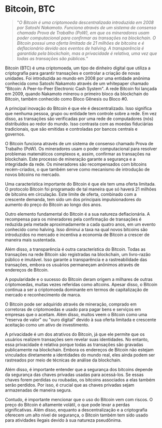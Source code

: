 # Bitcoin, BTC

>"*O Bitcoin é uma criptomoeda descentralizada introduzida em 2008 por Satoshi Nakamoto. Funciona através de um sistema de consenso chamado Prova de Trabalho (PoW), em que os mineradores usam poder computacional para confirmar as transações na blockchain. O Bitcoin possui uma oferta limitada de 21 milhões de bitcoins e é deflacionário devido aos eventos de halving. A transparência é garantida pela blockchain, mas a privacidade é relativa, uma vez que todas as transações são públicas.*"

Bitcoin (BTC) é uma criptomoeda, um tipo de dinheiro digital que utiliza a criptografia para garantir transações e controlar a criação de novas unidades. Foi introduzida ao mundo em 2008 por uma entidade anônima conhecida como Satoshi Nakamoto através de um whitepaper chamado "Bitcoin: A Peer-to-Peer Electronic Cash System". A rede Bitcoin foi lançada em 2009, quando Nakamoto minerou o primeiro bloco da blockchain do Bitcoin, também conhecido como Bloco Gênesis ou Bloco #0.

A principal inovação do Bitcoin é que ele é descentralizado. Isso significa que nenhuma pessoa, grupo ou entidade tem controle sobre a rede. Em vez disso, as transações são verificadas por uma rede de computadores (nós) distribuídos ao redor do mundo. Isso contrasta com as moedas fiduciárias tradicionais, que são emitidas e controladas por bancos centrais e governos.

O Bitcoin funciona através de um sistema de consenso chamado Prova de Trabalho (PoW). Os mineradores usam o poder computacional para resolver problemas matemáticos complexos e, assim, confirmar as transações na blockchain. Este processo de mineração garante a segurança e a integridade da rede. Os mineradores são recompensados com bitcoins recém-criados, o que também serve como mecanismo de introdução de novos bitcoins no mercado.

Uma característica importante do Bitcoin é que ele tem uma oferta limitada. O protocolo Bitcoin foi programado de tal maneira que só haverá 21 milhões de bitcoins em circulação. Este limite de oferta, combinado com a crescente demanda, tem sido um dos principais impulsionadores do aumento do preço do Bitcoin ao longo dos anos.

Outro elemento fundamental do Bitcoin é a sua natureza deflacionária. A recompensa para os mineradores pela confirmação de transações é reduzida pela metade aproximadamente a cada quatro anos, em um evento conhecido como halving. Isso diminui a taxa na qual novos bitcoins são introduzidos no mercado e incentiva a economia de Bitcoin a crescer de maneira mais sustentada.

Além disso, a transparência é outra característica do Bitcoin. Todas as transações na rede Bitcoin são registradas na blockchain, um livro-razão público e imutável. Isso garante a transparência e a rastreabilidade das transações, embora os usuários permaneçam anônimos através de endereços de Bitcoin.

A popularidade e o sucesso do Bitcoin deram origem a milhares de outras criptomoedas, muitas vezes referidas como altcoins. Apesar disso, o Bitcoin continua a ser a criptomoeda dominante em termos de capitalização de mercado e reconhecimento de marca.

O Bitcoin pode ser adquirido através de mineração, comprado em corretoras de criptomoedas e usado para pagar bens e serviços em empresas que o aceitam. Além disso, muitos veem o Bitcoin como uma "reserva de valor" ou "ouro digital" devido à sua oferta limitada e crescente aceitação como um ativo de investimento.

A privacidade é um dos atrativos do Bitcoin, já que ele permite que os usuários realizem transações sem revelar suas identidades. No entanto, essa privacidade é relativa porque todas as transações são gravadas publicamente na blockchain. Embora os endereços de Bitcoin não estejam vinculados diretamente a identidades do mundo real, eles ainda podem ser rastreados por meio de técnicas de análise da blockchain.

Além disso, é importante entender que a segurança dos bitcoins depende da segurança das chaves privadas usadas para acessá-los. Se essas chaves forem perdidas ou roubadas, os bitcoins associados a elas também serão perdidos. Por isso, é crucial que as chaves privadas sejam armazenadas de maneira segura.

Contudo, é importante mencionar que o uso do Bitcoin vem com riscos. O preço do Bitcoin é altamente volátil, o que pode levar a perdas significativas. Além disso, enquanto a descentralização e a criptografia oferecem um alto nível de segurança, o Bitcoin também tem sido usado para atividades ilegais devido à sua natureza pseudônima. 
